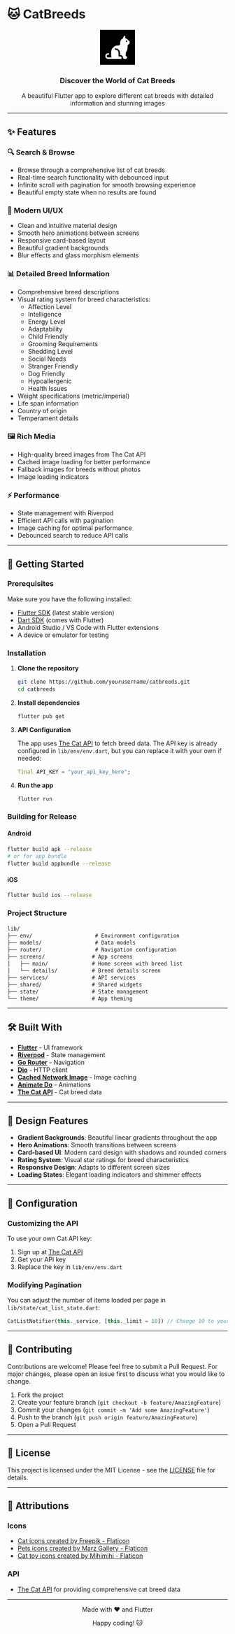 # 🐱 CatBreeds

<div align="center">
  <img src="assets/splash/launcher_icon_dark.png" alt="CatBreeds Logo" width="80" height="80">
  <h3>Discover the World of Cat Breeds</h3>
  <p>A beautiful Flutter app to explore different cat breeds with detailed information and stunning images</p>
</div>

---

## ✨ Features

### 🔍 **Search & Browse**
- Browse through a comprehensive list of cat breeds
- Real-time search functionality with debounced input
- Infinite scroll with pagination for smooth browsing experience
- Beautiful empty state when no results are found

### 📱 **Modern UI/UX**
- Clean and intuitive material design
- Smooth hero animations between screens
- Responsive card-based layout
- Beautiful gradient backgrounds
- Blur effects and glass morphism elements

### 📊 **Detailed Breed Information**
- Comprehensive breed descriptions
- Visual rating system for breed characteristics:
  - Affection Level
  - Intelligence
  - Energy Level
  - Adaptability
  - Child Friendly
  - Grooming Requirements
  - Shedding Level
  - Social Needs
  - Stranger Friendly
  - Dog Friendly
  - Hypoallergenic
  - Health Issues
- Weight specifications (metric/imperial)
- Life span information
- Country of origin
- Temperament details

### 🖼️ **Rich Media**
- High-quality breed images from The Cat API
- Cached image loading for better performance
- Fallback images for breeds without photos
- Image loading indicators

### ⚡ **Performance**
- State management with Riverpod
- Efficient API calls with pagination
- Image caching for optimal performance
- Debounced search to reduce API calls

---

## 🚀 Getting Started

### Prerequisites

Make sure you have the following installed:
- [Flutter SDK](https://flutter.dev/docs/get-started/install) (latest stable version)
- [Dart SDK](https://dart.dev/get-dart) (comes with Flutter)
- Android Studio / VS Code with Flutter extensions
- A device or emulator for testing

### Installation

1. **Clone the repository**
   ```bash
   git clone https://github.com/yourusername/catbreeds.git
   cd catbreeds
   ```

2. **Install dependencies**
   ```bash
   flutter pub get
   ```

3. **API Configuration**
   
   The app uses [The Cat API](https://thecatapi.com/) to fetch breed data. The API key is already configured in `lib/env/env.dart`, but you can replace it with your own if needed:
   
   ```dart
   final API_KEY = "your_api_key_here";
   ```

4. **Run the app**
   ```bash
   flutter run
   ```

### Building for Release

#### Android
```bash
flutter build apk --release
# or for app bundle
flutter build appbundle --release
```

#### iOS
```bash
flutter build ios --release
```

### Project Structure

```
lib/
├── env/                    # Environment configuration
├── models/                 # Data models
├── router/                 # Navigation configuration
├── screens/               # App screens
│   ├── main/              # Home screen with breed list
│   └── details/           # Breed details screen
├── services/              # API services
├── shared/                # Shared widgets
├── state/                 # State management
└── theme/                 # App theming
```

---

## 🛠️ Built With

- **[Flutter](https://flutter.dev/)** - UI framework
- **[Riverpod](https://riverpod.dev/)** - State management
- **[Go Router](https://pub.dev/packages/go_router)** - Navigation
- **[Dio](https://pub.dev/packages/dio)** - HTTP client
- **[Cached Network Image](https://pub.dev/packages/cached_network_image)** - Image caching
- **[Animate Do](https://pub.dev/packages/animate_do)** - Animations
- **[The Cat API](https://thecatapi.com/)** - Cat breed data

---

## 🎨 Design Features

- **Gradient Backgrounds**: Beautiful linear gradients throughout the app
- **Hero Animations**: Smooth transitions between screens
- **Card-based UI**: Modern card design with shadows and rounded corners
- **Rating System**: Visual star ratings for breed characteristics
- **Responsive Design**: Adapts to different screen sizes
- **Loading States**: Elegant loading indicators and shimmer effects

---

## 🔧 Configuration

### Customizing the API
To use your own Cat API key:

1. Sign up at [The Cat API](https://thecatapi.com/)
2. Get your API key
3. Replace the key in `lib/env/env.dart`

### Modifying Pagination
You can adjust the number of items loaded per page in `lib/state/cat_list_state.dart`:

```dart
CatListNotifier(this._service, [this._limit = 10]) // Change 10 to your preferred number
```

---

## 🤝 Contributing

Contributions are welcome! Please feel free to submit a Pull Request. For major changes, please open an issue first to discuss what you would like to change.

1. Fork the project
2. Create your feature branch (`git checkout -b feature/AmazingFeature`)
3. Commit your changes (`git commit -m 'Add some AmazingFeature'`)
4. Push to the branch (`git push origin feature/AmazingFeature`)
5. Open a Pull Request

---

## 📄 License

This project is licensed under the MIT License - see the [LICENSE](LICENSE) file for details.

---

## 🙏 Attributions

### Icons
- <a href="https://www.flaticon.com/free-icons/cat" title="cat icons">Cat icons created by Freepik - Flaticon</a>
- <a href="https://www.flaticon.com/free-icons/pets" title="pets icons">Pets icons created by Marz Gallery - Flaticon</a>
- <a href="https://www.flaticon.com/free-icons/cat-toy" title="cat toy icons">Cat toy icons created by Mihimihi - Flaticon</a>

### API
- [The Cat API](https://thecatapi.com/) for providing comprehensive cat breed data

---

<div align="center">
  <p>Made with ❤️ and Flutter</p>
  <p>Happy coding! 🐱</p>
</div>